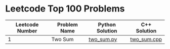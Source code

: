 # Leetcode Top 100 Problems




| Leetcode Number  | Problem Name  | Python Solution  | C++ Solution  |   
|---|---|---|---|
| 1 | Two Sum  | [two_sum.py](./leetcode100/two_sum.py)  | [two_sum.cpp](./leetcode100/two_sum.cpp)  |






